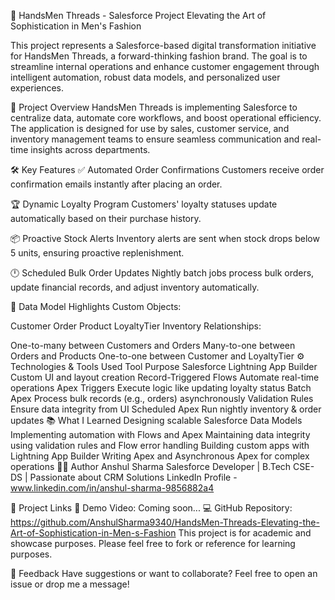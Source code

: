 🧵 HandsMen Threads - Salesforce Project
Elevating the Art of Sophistication in Men's Fashion

This project represents a Salesforce-based digital transformation initiative for HandsMen Threads, a forward-thinking fashion brand. The goal is to streamline internal operations and enhance customer engagement through intelligent automation, robust data models, and personalized user experiences.

🚀 Project Overview
HandsMen Threads is implementing Salesforce to centralize data, automate core workflows, and boost operational efficiency. The application is designed for use by sales, customer service, and inventory management teams to ensure seamless communication and real-time insights across departments.

🛠️ Key Features
✅ Automated Order Confirmations
Customers receive order confirmation emails instantly after placing an order.

🏆 Dynamic Loyalty Program
Customers' loyalty statuses update automatically based on their purchase history.

📦 Proactive Stock Alerts
Inventory alerts are sent when stock drops below 5 units, ensuring proactive replenishment.

🕛 Scheduled Bulk Order Updates
Nightly batch jobs process bulk orders, update financial records, and adjust inventory automatically.

📐 Data Model Highlights
Custom Objects:

Customer
Order
Product
LoyaltyTier
Inventory
Relationships:

One-to-many between Customers and Orders
Many-to-one between Orders and Products
One-to-one between Customer and LoyaltyTier
⚙️ Technologies & Tools Used
Tool	Purpose
Salesforce Lightning App Builder	Custom UI and layout creation
Record-Triggered Flows	Automate real-time operations
Apex Triggers	Execute logic like updating loyalty status
Batch Apex	Process bulk records (e.g., orders) asynchronously
Validation Rules	Ensure data integrity from UI
Scheduled Apex	Run nightly inventory & order updates
📚 What I Learned
Designing scalable Salesforce Data Models
Implementing automation with Flows and Apex
Maintaining data integrity using validation rules and Flow error handling
Building custom apps with Lightning App Builder
Writing Apex and Asynchronous Apex for complex operations
👨‍💻 Author
Anshul Sharma 
Salesforce Developer | B.Tech CSE-DS | Passionate about CRM Solutions
LinkedIn Profile - www.linkedin.com/in/anshul-sharma-9856882a4

🔗 Project Links
🎥 Demo Video: Coming soon...
💻 GitHub Repository: https://github.com/AnshulSharma9340/HandsMen-Threads-Elevating-the-Art-of-Sophistication-in-Men-s-Fashion
This project is for academic and showcase purposes. Please feel free to fork or reference for learning purposes.

💬 Feedback
Have suggestions or want to collaborate? Feel free to open an issue or drop me a message!
